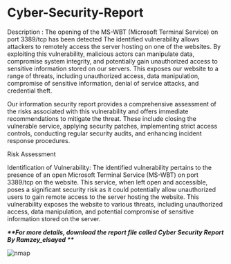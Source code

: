 # Cyber-Security-Report
Description : The opening of the MS-WBT (Microsoft Terminal Service) on port 3389/tcp has been detected 
The identified vulnerability allows attackers to remotely access the server hosting  on one of the websites. By exploiting this vulnerability, malicious actors can manipulate data, compromise system integrity, and potentially gain unauthorized access to sensitive information stored on our servers. This exposes our website to a range of threats, including unauthorized access, data manipulation, compromise of sensitive information, denial of service attacks, and credential theft.

Our information security report provides a comprehensive assessment of the risks associated with this vulnerability and offers immediate recommendations to mitigate the threat. These include closing the vulnerable service, applying security patches, implementing strict access controls, conducting regular security audits, and enhancing incident response procedures.

 Risk Assessment

Identification of Vulnerability: The identified vulnerability pertains to the presence of an open Microsoft Terminal Service (MS-WBT) on port 3389/tcp on the website. This service, when left open and accessible, poses a significant security risk as it could potentially allow unauthorized users to gain remote access to the server hosting the website. This vulnerability exposes the website to various threats, including unauthorized access, data manipulation, and potential compromise of sensitive information stored on the server.

**_**For more details, download the report file called Cyber Security Report By Ramzey_elsayed **_**





![nmap](https://github.com/ramzey-elsayed1121/Cyber-Security-Report/assets/164098168/e5c0fe6c-ea48-47ec-8e12-264d717efdc2)
